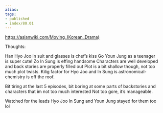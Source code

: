 ```yaml
---
alias:
tags:
- published
- index/80.01
---
```


https://asianwiki.com/Moving_(Korean_Drama)

Thoughts:

Han Hyo Joo in suit and glasses is chef’s kiss 
Go Youn Jung as a teenager is super cute! 
Zo In Sung is effing handsome
Characters are well developed and back stories are properly filled out
Plot is a bit shallow though, not too much plot twists. 
Kilig factor for Hyo Joo and In Sung is astronomical- chemistry is off the roof. 

Bit tiring at the last 5 episodes, bit boring at some parts of backstories and characters that im not too much interested 
Not too gore, it’s manageable. 

Watched for the leads Hyo Joo In Sung and Youn Jung stayed for them too lol
